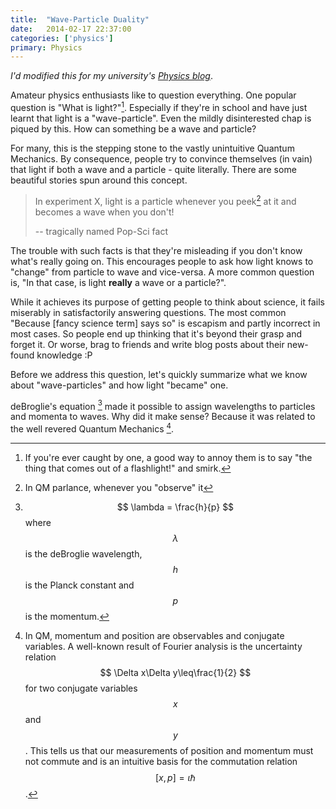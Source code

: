 ```yaml
---
title:  "Wave-Particle Duality"
date:   2014-02-17 22:37:00
categories: ['physics']
primary: Physics
---
```

<script type="text/javascript" src="https://cdn.mathjax.org/mathjax/latest/MathJax.js?config=TeX-AMS_HTML"></script>
_I'd modified this for my university's [Physics blog](https://physociety.wordpress.com/2014/02/17/its-a-wave-its-a-particle-its-a-wave-particle/)_.

Amateur physics enthusiasts like to question everything. One popular question is "What is light?"[^1]. Especially if they're in school and have just learnt that light is a "wave-particle". Even the mildly disinterested chap is piqued by this. How can something be a wave and particle?

For many, this is the stepping stone to the vastly unintuitive Quantum Mechanics. By consequence, people try to convince themselves (in vain) that light if both a wave and a particle - quite literally. There are some beautiful stories spun around this concept. 

> In experiment X, light is a particle whenever you peek[^2] at it and becomes a wave when you don't!
>
>    -- tragically named Pop-Sci fact

The trouble with such facts is that they're misleading if you don't know what's really going on. This encourages people to ask how light knows to "change" from particle to wave and vice-versa. A more common question is, "In that case, is light **really** a wave or a particle?".

While it achieves its purpose of getting people to think about science, it fails miserably in satisfactorily answering questions. The most common "Because [fancy science term] says so" is escapism and partly incorrect in most cases. So people end up thinking that it's beyond their grasp and forget it. Or worse, brag to friends and write blog posts about their new-found knowledge :P

Before we address this question, let's quickly summarize what we know about "wave-particles" and how light "became" one. 

deBroglie's equation [^3] made it possible to assign wavelengths to particles and momenta to waves. Why did it make sense? Because it was related to the well revered Quantum Mechanics [^4].

[^1]: If you're ever caught by one, a good way to annoy them is to say "the thing that comes out of a flashlight!" and smirk.

[^2]: In QM parlance, whenever you "observe" it

[^3]: $$ \lambda = \frac{h}{p} $$ where $$ \lambda $$ is the deBroglie wavelength, $$ h $$ is the Planck constant and $$ p $$ is the momentum. 

[^4]: In QM, momentum and position are observables and conjugate variables. A well-known result of Fourier analysis is the uncertainty relation $$ \Delta x\Delta y\leq\frac{1}{2} $$ for two conjugate variables $$ x $$ and $$ y $$. This tells us that our measurements of position and momentum must not commute and is an intuitive basis for the commutation relation $$ [x,p]=\iota\hbar $$.
